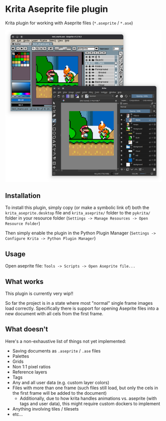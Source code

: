 # Krita Aseprite file plugin

Krita plugin for working with Aseprite files (`*.aseprite` / `*.ase`)

![Demo image](demo.png)

## Installation

To install this plugin, simply copy (or make a symbolic link of) both the `krita_aseprite.desktop` file and `krita_aseprite/` folder to the `pykrita/` folder in your resource folder (`Settings -> Manage Resources -> Open Resource Folder`)

Then simply enable the plugin in the Python Plugin Manager (`Settings -> Configure Krita -> Python Plugin Manager`)

## Usage

Open aseprite file: `Tools -> Scripts -> Open Aseprite file...`

## What works

This plugin is currently very wip!!

So far the project is in a state where most "normal" single frame images load correctly. Specifically there is support for opening Aseprite files into a new document with all cels from the first frame.

## What doesn't

Here's a non-exhaustive list of things not yet implemented:
- Saving documents as `.aseprite` / `.ase` files
- Palettes
- Grids
- Non 1:1 pixel ratios
- Reference layers
- Tags
- Any and all user data (e.g. custom layer colors)
- Files with more than one frame (such files still load, but only the cels in the first frame will be added to the document)
    - Additionally, due to how krita handles animations vs. aseprite (with tags and user data), this might require custom dockers to implement
- Anything involving tiles / tilesets
- etc...
